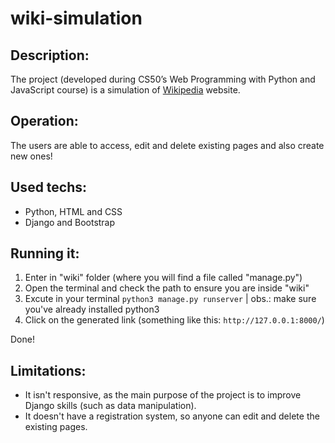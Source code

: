 # wiki-simulation
## Description:
The project (developed during CS50’s Web Programming with Python and JavaScript course) is a simulation of [Wikipedia](https://pt.wikipedia.org/wiki/Wikip%C3%A9dia:P%C3%A1gina_principal) website.
## Operation:
The users are able to access, edit and delete existing pages and also create new ones!
## Used techs:
- Python, HTML and CSS
- Django and Bootstrap
## Running it:
1. Enter in "wiki" folder (where you will find a file called "manage.py")
2. Open the terminal and check the path to ensure you are inside "wiki"
3. Excute in your terminal `python3 manage.py runserver` | obs.: make sure you've already installed python3
4. Click on the generated link (something like this: `http://127.0.0.1:8000/`)

Done!
## Limitations:
- It isn't responsive, as the main purpose of the project is to improve Django skills (such as data manipulation).
- It doesn't have a registration system, so anyone can edit and delete the existing pages.
